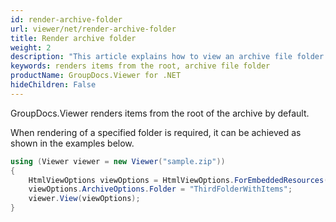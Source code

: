 ```yaml
---
id: render-archive-folder
url: viewer/net/render-archive-folder
title: Render archive folder
weight: 2
description: "This article explains how to view an archive file folder with GroupDocs.Viewer within your .NET applications."
keywords: renders items from the root, archive file folder
productName: GroupDocs.Viewer for .NET
hideChildren: False
---
```

GroupDocs.Viewer renders items from the root of the archive by default.

When rendering of a specified folder is required, it can be achieved as shown in the examples below.

```csharp
using (Viewer viewer = new Viewer("sample.zip"))
{
    HtmlViewOptions viewOptions = HtmlViewOptions.ForEmbeddedResources();
    viewOptions.ArchiveOptions.Folder = "ThirdFolderWithItems";
    viewer.View(viewOptions);
}
```


